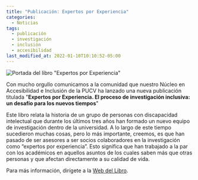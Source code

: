 ```yaml
---
title: "Publicación: Expertos por Experiencia"
categories:
  - Noticias
tags:
  - publicación
  - investigación
  - inclusión
  - accesibilidad
last_modified_at: 2022-01-10T10:10:52-05:00
---
```


![Portada del libro "Expertos por Experiencia"](https://expertosporexperiencia.cl/images/ilustracion-home.jpg)

Con mucho orgullo comunicamos a la comunidad que nuestro Núcleo en Accesibilidad e Inclusión de la PUCV ha lanzado una nueva publicación titulada "**Expertos por Experiencia. El proceso de investigación inclusiva: un desafío para los nuevos tiempos**"

Este libro relata la historia de un grupo de personas con discapacidad intelectual que durante los últimos tres años han formado un nuevo equipo de investigación dentro de la universidad. A lo largo de este tiempo sucedieron muchas cosas, pero lo más importante, creemos, es que han pasado de ser asesores a ser socios colaboradores en la investigación como “expertos por experiencia”. Esto significa que han trabajado a la par con los académicos en aquellos asuntos de los cuales saben más que otras personas y que afectan directamente a su calidad de vida.

Para más información, dirígete a la [Web del Libro](https://expertosporexperiencia.cl/).

